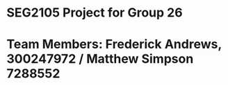 # SEG2105 Project for Group 26
# Team Members: Frederick Andrews, 300247972 / Matthew Simpson 7288552 